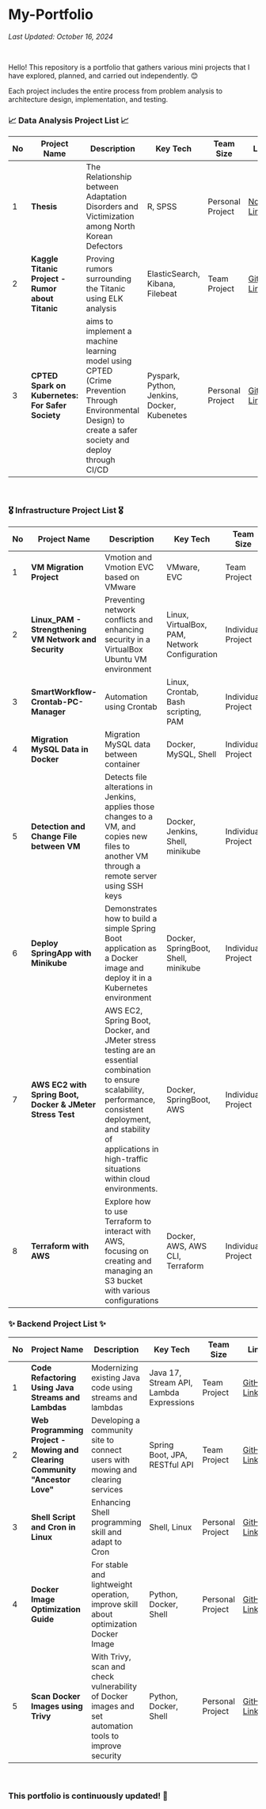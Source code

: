 # My-Portfolio

*Last Updated: October 16, 2024*

<br>

Hello! This repository is a portfolio that gathers various mini projects that I have explored, planned, and carried out independently. 😊 <br>

Each project includes the entire process from problem analysis to architecture design, implementation, and testing.


### 📈 Data Analysis Project List 📈

| No | Project Name | Description | Key Tech | Team<br> Size | Link | Date | 
|----|---------------|------|-----------|----------|------|------|
| 1  | **Thesis** | The Relationship between Adaptation Disorders and Victimization among North Korean Defectors | R, SPSS | Personal Project | [Notion Link](https://screeching-kettledrum-5a8.notion.site/The-Relationship-between-Adaptation-Disorders-and-Victimization-among-North-Korean-Defectors-1211f59aa4f280ab8c39f51fe74a4dd5?pvs=4) | 2021-11-14 |
| 2  | **Kaggle Titanic Project - Rumor about Titanic** | Proving rumors surrounding the Titanic using ELK analysis | ElasticSearch, Kibana, Filebeat | Team Project | [GitHub Link](https://github.com/isshomin/Woori_FISA_elk_titanic) | 2024-08-02 |
| 3  | **CPTED Spark on Kubernetes: For Safer Society** | aims to implement a machine learning model using CPTED (Crime Prevention Through Environmental Design) to create a safer society and deploy through CI/CD | Pyspark, Python, Jenkins, Docker, Kubenetes | Personal Project | [GitHub Link](https://github.com/castlhoo/CPTED-Project/tree/main) | 2024-10-24 |
<br>

### 🎖️ Infrastructure Project List 🎖️

| No | Project Name | Description | Key Tech | Team<br> Size | Link | Date |
|----|---------------|------|-----------|----------|------|------|
| 1  | **VM Migration Project** | Vmotion and Vmotion EVC based on VMware	 | VMware, EVC | Team Project | [GitHub Link](https://github.com/castlhoo/VMware-Migration) | 2023-09-13 |
| 2  | **Linux_PAM - Strengthening VM Network and Security** | Preventing network conflicts and enhancing security in a VirtualBox Ubuntu VM environment | Linux, VirtualBox, PAM, Network Configuration | Individual Project | [GitHub Link](https://github.com/castlhoo/Setting-Password-using-Linux_PAM) | 2024-09-19 |
| 3  | **SmartWorkflow-Crontab-PC-Manager** | Automation using Crontab | Linux, Crontab, Bash scripting, PAM | Individual Project | [GitHub Link](https://github.com/castlhoo/Linux-Crontab) | 2024-09-20 |
| 4  | **Migration MySQL Data in Docker** | Migration MySQL data between container | Docker, MySQL, Shell | Individual Project | [GitHub Link](https://github.com/castlhoo/Migration-MySQL-data-in-Docker) | 2024-09-27 |
| 5  | **Detection and Change File between VM** | Detects file alterations in Jenkins, applies those changes to a VM, and copies new files to another VM through a remote server using SSH keys | Docker, Jenkins, Shell, minikube | Individual Project | [GitHub Link](https://github.com/castlhoo/Detection-changing-file-in-VM) | 2024-10-01 |
| 6  | **Deploy SpringApp with Minikube** | Demonstrates how to build a simple Spring Boot application as a Docker image and deploy it in a Kubernetes environment | Docker, SpringBoot, Shell, minikube | Individual Project | [GitHub Link](https://github.com/castlhoo/K8s-Springapp) | 2024-10-02 |
| 7  | **AWS EC2 with Spring Boot, Docker & JMeter Stress Test** | AWS EC2, Spring Boot, Docker, and JMeter stress testing are an essential combination to ensure scalability, performance, consistent deployment, and stability of applications in high-traffic situations within cloud environments. | Docker, SpringBoot, AWS | Individual Project | [GitHub Link](https://github.com/castlhoo/AWS-EC2-with-Spring) | 2024-10-09 |
| 8  | **Terraform with AWS** | Explore how to use Terraform to interact with AWS, focusing on creating and managing an S3 bucket with various configurations | Docker, AWS, AWS CLI, Terraform | Individual Project | [GitHub Link](https://github.com/castlhoo/Terraform-with-AWS) | 2024-10-09 |


### ✨ Backend Project List ✨

| No | Project Name | Description | Key Tech | Team<br> Size | Link | Date |
|----|---------------|------|-----------|----------|------|------|
| 1  | **Code Refactoring Using Java Streams and Lambdas** | Modernizing existing Java code using streams and lambdas | Java 17, Stream API, Lambda Expressions | Team Project | [GitHub Link](https://github.com/castlhoo/Refactoring) | 2024-07-19 |
| 2  | **Web Programming Project - Mowing and Clearing Community "Ancestor Love"** | Developing a community site to connect users with mowing and clearing services | Spring Boot, JPA, RESTful API | Team Project | [GitHub Link](https://github.com/LeeYeonhee-00/AncestorLove) | 2024-08-16 |
| 3  | **Shell Script and Cron in Linux** | Enhancing Shell programming skill and adapt to Cron | Shell, Linux | Personal Project | [GitHub Link](https://github.com/castlhoo/Shell-Script-and-Cron-in-Linux/blob/main/README.md) | 2024-09-23 |
| 4  | **Docker Image Optimization Guide** | For stable and lightweight operation, improve skill about optimization Docker Image | Python, Docker, Shell | Personal Project | [GitHub Link](https://github.com/castlhoo/Optimizing-size-of-Docker-image) | 2024-09-24 |
| 5  | **Scan Docker Images using Trivy** | With Trivy, scan and check vulnerability of Docker images and set automation tools to improve security | Python, Docker, Shell | Personal Project | [GitHub Link](https://github.com/castlhoo/Scan-docker-images-using-Trivy) | 2024-09-25 |
<br>

### This portfolio is continuously updated! 🤖
